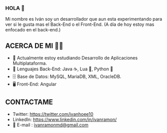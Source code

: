 ### HOLA 👋

Mi nombre es Iván soy un desarrollador que aun esta experimentando para ver si le gusta mas el Back-End o el Front-End. (A día de hoy estoy mas enfocado en el back-end.)


## ACERCA DE MI 🙋‍♂️

- 📖 Actualmente estoy estudiando Desarrollo de Aplicaciones Multiplataforma.
- 👾 Lenguajes Back-End: Java ☕️, Lua 🔵, Python 🐸
- 🗄 Base de Datos: MySQL, MariaDB, XML, OracleDB.
- 🖥 Front-End: Angular

## CONTACTAME

  - Twitter: https://twitter.com/ivanhoee10
  - LinkedIn: https://www.linkedin.com/in/ivanramon/
  - 📩 E-mail : ivanramonmd@gmail.com
